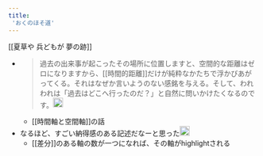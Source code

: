 ```yaml
---
title:
 'おくのほそ道'
---
```


[[夏草や 兵どもが 夢の跡]]
- > 過去の出来事が起こったその場所に位置しますと、空間的な距離はゼロになりますから、[[時間的距離]]だけが純粋なかたちで浮かびあがってくる。それはなぜか言いようのない感銘を与える。そして、われわれは「過去はどこへ行ったのだ？」と自然に問いかけたくなるのです。<img src='https://scrapbox.io/api/pages/blu3mo-public/「時間」を哲学する/icon' alt='「時間」を哲学する.icon' height="19.5"/>
    - [[時間軸と空間軸]]の話
- なるほど、すごい納得感のある記述だなーと思った<img src='https://scrapbox.io/api/pages/blu3mo-public/blu3mo/icon' alt='blu3mo.icon' height="19.5"/>
    - [[差分]]のある軸の数が一つになれば、その軸がhighlightされる